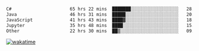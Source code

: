 <!--START_SECTION:waka-->

```txt
C#                      65 hrs 22 mins  ███████░░░░░░░░░░░░░░░░░░   28.22 %
Java                    46 hrs 31 mins  █████░░░░░░░░░░░░░░░░░░░░   20.08 %
JavaScript              41 hrs 43 mins  ████▓░░░░░░░░░░░░░░░░░░░░   18.01 %
Jupyter                 35 hrs 48 mins  ████░░░░░░░░░░░░░░░░░░░░░   15.46 %
Other                   22 hrs 30 mins  ██▒░░░░░░░░░░░░░░░░░░░░░░   09.72 %
```

<!--END_SECTION:waka-->
[![wakatime](https://wakatime.com/badge/user/6c2f442e-41b4-42e3-bc06-d5d8203ad1da.svg)](https://wakatime.com/@6c2f442e-41b4-42e3-bc06-d5d8203ad1da)
